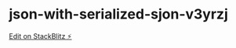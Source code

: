 # json-with-serialized-sjon-v3yrzj

[Edit on StackBlitz ⚡️](https://stackblitz.com/edit/json-with-serialized-sjon-v3yrzj)